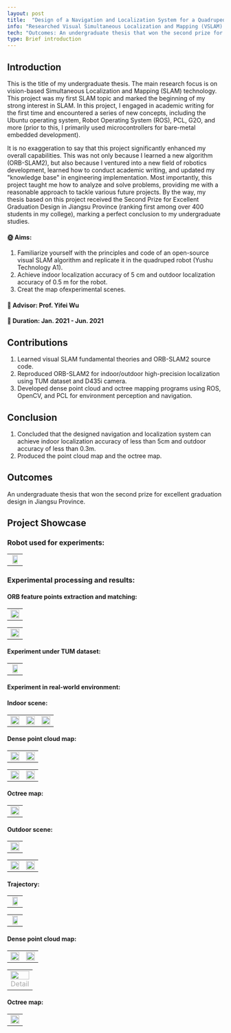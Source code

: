 ```yaml
---
layout: post
title:  "Design of a Navigation and Localization System for a Quadruped Bionic Robot"
info: "Researched Visual Simultaneous Localization and Mapping (VSLAM) techniques for undergraduate thesis project."
tech: "Outcomes: An undergraduate thesis that won the second prize for excellent graduation design in Jiangsu Province."
type: Brief introduction
---
```


## Introduction

This is the title of my undergraduate thesis. The main research focus is on vision-based Simultaneous Localization and Mapping (SLAM) technology. This project was my first SLAM topic and marked the beginning of my strong interest in SLAM. In this project, I engaged in academic writing for the first time and encountered a series of new concepts, including the Ubuntu operating system, Robot Operating System (ROS), PCL, G2O, and more (prior to this, I primarily used microcontrollers for bare-metal embedded development). 

It is no exaggeration to say that this project significantly enhanced my overall capabilities. This was not only because I learned a new algorithm (ORB-SLAM2), but also because I ventured into a new field of robotics development, learned how to conduct academic writing, and updated my "knowledge base" in engineering implementation. Most importantly, this project taught me how to analyze and solve problems, providing me with a reasonable approach to tackle various future projects. By the way, my thesis based on this project received the Second Prize for Excellent Graduation Design in Jiangsu Province (ranking first among over 400 students in my college), marking a perfect conclusion to my undergraduate studies.

#### &#127774; Aims: 

1. Familiarize yourself with the principles and code of an open-source visual SLAM algorithm and replicate it in the quadruped robot (Yushu Technology A1).
2. Achieve indoor localization accuracy of 5 cm and outdoor localization accuracy of 0.5 m for the robot.
3. Creat the map ofexperimental scenes.

#### &#128221; Advisor: Prof. Yifei Wu 

#### &#128197; Duration: Jan. 2021 - Jun. 2021

## Contributions

1. Learned visual SLAM fundamental theories and ORB-SLAM2 source code.
2. Reproduced ORB-SLAM2 for indoor/outdoor high-precision localization using TUM dataset and D435i camera.
3. Developed dense point cloud and octree mapping programs using ROS, OpenCV, and PCL for environment perception and navigation.

## Conclusion

1. Concluded that the designed navigation and localization system can achieve indoor localization accuracy of less than 5cm and outdoor accuracy of less than 0.3m.
2. Produced the point cloud map and the octree map.


## Outcomes
 
An undergraduate thesis that won the second prize for excellent graduation design in Jiangsu Province.

## Project Showcase

### Robot used for experiments:

<table rules="none" align="center">
	<tr>
		<td>
			<center>
				<img src="https://effun.xyz/assets/img/20210113/微信图片_20240908173151.jpg" width="80%" />
				<br/>
				<font color="AAAAAA"></font>
			</center>
		</td>
	</tr>
</table>

### Experimental processing and results:

#### ORB feature points extraction and matching:

<table rules="none" align="center">
	<tr>
		<td>
			<center>
				<img src="https://effun.xyz/assets/img/20210113/筛后.png" width="100%" />
				<br/>
				<font color="AAAAAA"></font>
			</center>
		</td>
	</tr>
</table>

<table rules="none" align="center">
	<tr>
		<td>
			<center>
				<img src="https://effun.xyz/assets/img/20210113/2021-03-21 12-04-06 的屏幕截图.png" width="100%" />
				<br/>
				<font color="AAAAAA"></font>
			</center>
		</td>
	</tr>
</table>

#### Experiment under TUM dataset:

<table rules="none" align="center">
	<tr>
		<td>
			<center>
				<img src="https://effun.xyz/assets/img/20210113/2021-05-07 10-48-21 的屏幕截图.png" width="80%" />
				<br/>
				<font color="AAAAAA"></font>
			</center>
		</td>
	</tr>
</table>

#### Experiment in real-world environment:

#### Indoor scene:

<table rules="none" align="center">
	<tr>
		<td>
			<center>
				<img src="https://effun.xyz/assets/img/20210113/10C0802F3F087825431C7B6603F1505A.jpg" width="100%" />
				<br/>
				<font color="AAAAAA"></font>
			</center>
		</td>
		<td>
			<center>
				<img src="https://effun.xyz/assets/img/20210113/7E14CF3A52AD30588098B3D2C882BFE1.jpg" width="100%" />
				<br/>
				<font color="AAAAAA"></font>
			</center>
		</td>
		<td>
			<center>
				<img src="https://effun.xyz/assets/img/20210113/DBBEB6C8D782568ED1B022148B9EE106.jpg" width="100%" />
				<br/>
				<font color="AAAAAA"></font>
			</center>
		</td>
	</tr>
</table>

#### Dense point cloud map:

<table rules="none" align="center">
	<tr>
		<td>
			<center>
				<img src="https://effun.xyz/assets/img/20210113/2021-05-10 20-18-39 的屏幕截图.png" width="100%" />
				<br/>
				<font color="AAAAAA"></font>
			</center>
		</td>
		<td>
			<center>
				<img src="https://effun.xyz/assets/img/20210113/2021-05-10 20-21-35 的屏幕截图.png" width="100%" />
				<br/>
				<font color="AAAAAA"></font>
			</center>
		</td>
	</tr>
</table>

<table rules="none" align="center">
	<tr>
		<td>
			<center>
				<img src="https://effun.xyz/assets/img/20210113/2021-05-10 20-30-54 的屏幕截图.png" width="100%" />
				<br/>
				<font color="AAAAAA"></font>
			</center>
		</td>
		<td>
			<center>
				<img src="https://effun.xyz/assets/img/20210113/2021-05-10 20-31-08 的屏幕截图.png" width="100%" />
				<br/>
				<font color="AAAAAA"></font>
			</center>
		</td>
	</tr>
</table>

#### Octree map:

<table rules="none" align="center">
	<tr>
		<td>
			<center>
				<img src="https://effun.xyz/assets/img/20210113/2021-05-11 14-51-38 的屏幕截图.png" width="100%" />
				<br/>
				<font color="AAAAAA"></font>
			</center>
		</td>
	</tr>
</table>

#### Outdoor scene:

<table rules="none" align="center">
	<tr>
		<td>
			<center>
				<img src="https://effun.xyz/assets/img/20210113/664C850F1C38F52F9E9B3440DC0B60B6.png" width="100%" />
				<br/>
				<font color="AAAAAA"></font>
			</center>
		</td>
	</tr>
</table>

<table rules="none" align="center">
	<tr>
		<td>
			<center>
				<img src="https://effun.xyz/assets/img/20210113/99F9167659279048C0656C2070CDAC6B.jpg" width="100%" />
				<br/>
				<font color="AAAAAA"></font>
			</center>
		</td>
		<td>
			<center>
				<img src="https://effun.xyz/assets/img/20210113/64472C86F2974A112DDFE1B91D00F51B.jpg" width="100%" />
				<br/>
				<font color="AAAAAA"></font>
			</center>
		</td>
	</tr>
</table>

#### Trajectory:

<table rules="none" align="center">
	<tr>
		<td>
			<center>
				<img src="https://effun.xyz/assets/img/20210113/2021-05-12 11-39-30 的屏幕截图.png" width="80%" />
				<br/>
				<font color="AAAAAA"></font>
			</center>
		</td>
	</tr>
</table>

<table rules="none" align="center">
	<tr>
		<td>
			<center>
				<img src="https://effun.xyz/assets/img/20210113/33.bmp" width="80%" />
				<br/>
				<font color="AAAAAA"></font>
			</center>
		</td>
	</tr>
</table>


#### Dense point cloud map:

<table rules="none" align="center">
	<tr>
		<td>
			<center>
				<img src="https://effun.xyz/assets/img/20210113/2021-05-12 12-13-55 的屏幕截图.png" width="100%" />
				<br/>
				<font color="AAAAAA"></font>
			</center>
		</td>
		<td>
			<center>
				<img src="https://effun.xyz/assets/img/20210113/2021-05-12 12-15-29 的屏幕截图.png" width="100%" />
				<br/>
				<font color="AAAAAA"></font>
			</center>
		</td>
	</tr>
</table>


<table rules="none" align="center">
	<tr>
		<td>
			<center>
				<img src="https://effun.xyz/assets/img/20210113/A3E50C9E1448AC80062C689039D77B77.jpg" width="100%" />
				<br/>
				<font color="AAAAAA">Detail</font>
			</center>
		</td>
	</tr>
</table>

#### Octree map:

<table rules="none" align="center">
	<tr>
		<td>
			<center>
				<img src="https://effun.xyz/assets/img/20210113/2021-05-12 14-05-44 的屏幕截图.png" width="100%" />
				<br/>
				<font color="AAAAAA"></font>
			</center>
		</td>
	</tr>
</table>